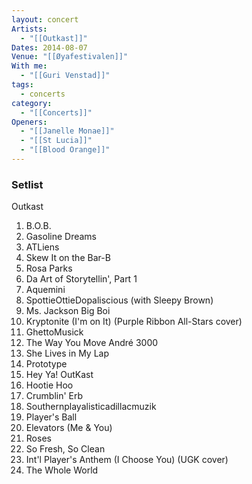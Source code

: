 ```yaml
---
layout: concert
Artists:
  - "[[Outkast]]"
Dates: 2014-08-07
Venue: "[[Øyafestivalen]]"
With me:
  - "[[Guri Venstad]]"
tags:
  - concerts
category:
  - "[[Concerts]]"
Openers:
  - "[[Janelle Monae]]"
  - "[[St Lucia]]"
  - "[[Blood Orange]]"
---
```


### Setlist
Outkast
1. B.O.B.
2. Gasoline Dreams
3. ATLiens
4. Skew It on the Bar-B
5. Rosa Parks
6. Da Art of Storytellin', Part 1
7. Aquemini
8. SpottieOttieDopaliscious (with Sleepy Brown)
9. Ms. Jackson
 Big Boi
10. Kryptonite (I'm on It) (Purple Ribbon All-Stars cover)
11. GhettoMusick
12. The Way You Move
André 3000
13. She Lives in My Lap
14. Prototype
15. Hey Ya!
OutKast
16. Hootie Hoo
17. Crumblin' Erb
18. Southernplayalisticadillacmuzik
19. Player's Ball
20. Elevators (Me & You)
21. Roses
22. So Fresh, So Clean
23. Int'l Player's Anthem (I Choose You) (UGK cover)
24. The Whole World
